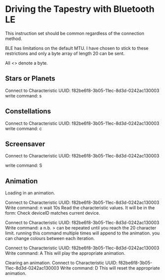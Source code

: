 Driving the Tapestry with Bluetooth LE
=============

This instruction set should be common regardless of the connection method.

BLE has limitations on the default MTU.  I have chosen to stick to these restrictions and only a byte array of length 20 can be sent.

All <> denote a byte.

Stars or Planets
------------

Connect to Characteristic UUID: f82be6f8-3b05-11ec-8d3d-0242ac130003
write command:
	<deviceID>s<red><green><blue><star ID>

Constellations
------------

Connect to Characteristic UUID: f82be6f8-3b05-11ec-8d3d-0242ac130003
write command:
	<deviceID>c<red><green><blue><constellation ID><highDELAY><lowDELAY>

Screensaver
------------
Connect to Characteristic UUID: f82be6f8-3b05-11ec-8d3d-0242ac130003

write command:
	<deviceID>S


Animation
------------

Loading in an animation.

Connect to Characteristic UUID: f82be6f8-3b05-11ec-8d3d-0242ac130003
Write command:
	<deviceID>n
wait 10s
Read the characteristic values.  It will be in the form:
	<deviceID><highSessionID><lowSessionID>
Check deviceID matches current device.

Connect to Characteristic UUID: f82be6f8-3b05-11ec-8d3d-0242ac130003
Write command:
	<deviceID>a<highAnimationID><lowAnimationID><red><green><blue><highLED><lowLED><highDELAY><lowDELAY><highWAIT><lowWAIT>
n.b. ><highLED><lowLED><highDELAY><lowDELAY><highWAIT><lowWAIT> can be repeated until you reach the 20 character limit.
running this command multiple times will append to the animation.  you can change colours between each iteration.


Connect to Characteristic UUID: f82be6f8-3b05-11ec-8d3d-0242ac130003
Write command:
	<deviceID>A<highAnimationID><lowAnimationID>
This will play the appropriate animation.

Clearing an animation.
Connect to Characteristic UUID: f82be6f8-3b05-11ec-8d3d-0242ac130003
Write command:
	<deviceID>D<highAnimationID><lowAnimationID>
This will reset the appropriate animation.

